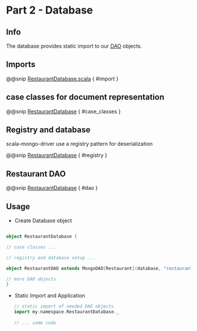 # Part 2 - Database

## Info

The database provides static import to our [DAO](https://en.wikipedia.org/wiki/Data_access_object) objects.

## Imports

@@snip [RestaurantDatabase.scala](/src/test/scala/com/sfxcode/nosql/mongo/demo/restaurant/RestaurantDemoDatabase.scala) { #import }


## case classes for document representation

@@snip [RestaurantDatabase](/src/test/scala/com/sfxcode/nosql/mongo/demo/restaurant/RestaurantDemoDatabase.scala) { #case_classes }

## Registry and database

scala-mongo-driver use a registry pattern for deserialization

@@snip [RestaurantDatabase](/src/test/scala/com/sfxcode/nosql/mongo/demo/restaurant/RestaurantDemoDatabase.scala) { #registry }

## Restaurant DAO

@@snip [RestaurantDatabase](/src/test/scala/com/sfxcode/nosql/mongo/demo/restaurant/RestaurantDemoDatabase.scala) { #dao }

## Usage
* Create Database object

```scala

object RestaurantDatabase {

// case classes ...

// registry and database setup ...

object RestaurantDAO extends MongoDAO[Restaurant](database, "restaurants")

// more DAO objects
}
```

* Static Import and Application

```scala
   // static import of needed DAO objects
   import my.namespace.RestaurantDatabase._
   
   // ... some code
   
```